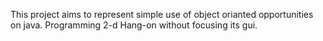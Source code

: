 This project aims to represent simple use of object orianted opportunities on java. Programming 2-d Hang-on without focusing its gui.
